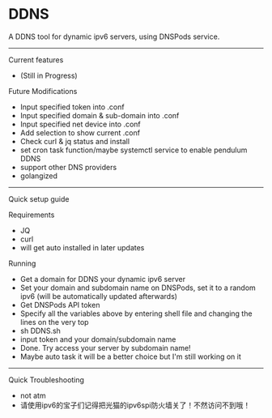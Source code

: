 # DDNS
A DDNS tool for dynamic ipv6 servers, using DNSPods service.

-----------------------------------------------

Current features
- (Still in Progress)

Future Modifications
- Input specified token into .conf
- Input specified domain & sub-domain into .conf
- Input specified net device into .conf
- Add selection to show current .conf
- Check curl & jq status and install
- set cron task function/maybe systemctl service to enable pendulum DDNS
- support other DNS providers
- golangized

-----------------------------------------------

Quick setup guide

Requirements

- JQ
- curl
- will get auto installed in later updates

Running
- Get a domain for DDNS your dynamic ipv6 server
- Set your domain and subdomain name on DNSPods, set it to a random ipv6 (will be automatically updated afterwards)
- Get DNSPods API token
- Specify all the variables above by entering shell file and changing the lines on the very top
- sh DDNS.sh
- input token and your domain/subdomain name
- Done. Try access your server by subdomain name!
- Maybe auto task it will be a better choice but I'm still working on it

-----------------------------------------------

Quick Troubleshooting
- not atm
- 请使用ipv6的宝子们记得把光猫的ipv6spi防火墙关了！不然访问不到哦！
